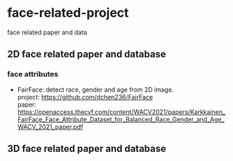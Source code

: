 # face-related-project
face related paper and data

## 2D face related paper and database

### face attributes
- FairFace:  detect race, gender and age from 2D image.  
project: https://github.com/dchen236/FairFace  
paper: https://openaccess.thecvf.com/content/WACV2021/papers/Karkkainen_FairFace_Face_Attribute_Dataset_for_Balanced_Race_Gender_and_Age_WACV_2021_paper.pdf

## 3D face related paper and database
